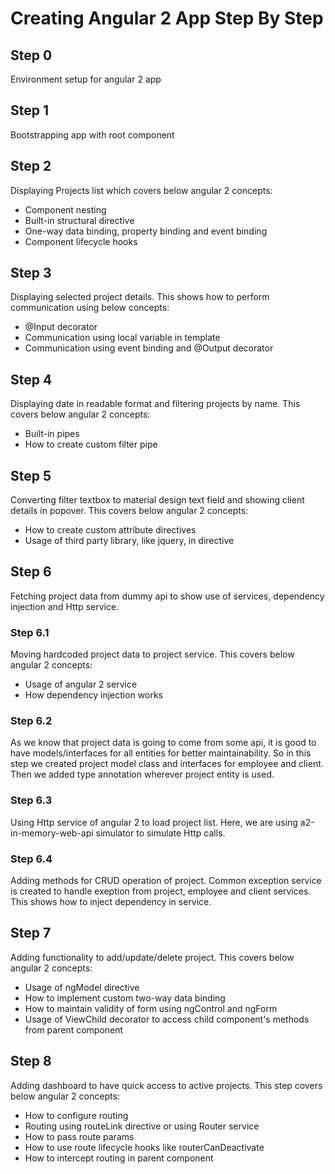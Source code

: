 # Creating Angular 2 App Step By Step

## Step 0
Environment setup for angular 2 app

## Step 1
Bootstrapping app with root component

## Step 2
Displaying Projects list which covers below angular 2 concepts:
- Component nesting
- Built-in structural directive
- One-way data binding, property binding and event binding
- Component lifecycle hooks

## Step 3
Displaying selected project details. This shows how to perform communication using below concepts:
- @Input decorator
- Communication using local variable in template
- Communication using event binding and @Output decorator

## Step 4
Displaying date in readable format and filtering projects by name. This covers below angular 2 concepts:
- Built-in pipes
- How to create custom filter pipe

## Step 5
Converting filter textbox to material design text field and showing client details in popover. This covers below angular 2 concepts:
- How to create custom attribute directives
- Usage of third party library, like jquery, in directive

## Step 6
Fetching project data from dummy api to show use of services, dependency injection and Http service.

### Step 6.1
Moving hardcoded project data to project service. This covers below angular 2 concepts:
- Usage of angular 2 service
- How dependency injection works

### Step 6.2
As we know that project data is going to come from some api, it is good to have models/interfaces for all entities for better maintainability. 
So in this step we created project model class and interfaces for employee and client. Then we added type annotation wherever project entity is used.

### Step 6.3
Using Http service of angular 2 to load project list. Here, we are using a2-in-memory-web-api simulator to simulate Http calls.

### Step 6.4
Adding methods for CRUD operation of project. Common exception service is created to handle exeption from project, employee and client services. This shows how to 
inject dependency in service.

## Step 7
Adding functionality to add/update/delete project. This covers below angular 2 concepts:
- Usage of ngModel directive
- How to implement custom two-way data binding
- How to maintain validity of form using ngControl and ngForm
- Usage of ViewChild decorator to access child component's methods from parent component 

## Step 8
Adding dashboard to have quick access to active projects. This step covers below angular 2 concepts: 
- How to configure routing
- Routing using routeLink directive or using Router service
- How to pass route params 
- How to use route lifecycle hooks like routerCanDeactivate
- How to intercept routing in parent component